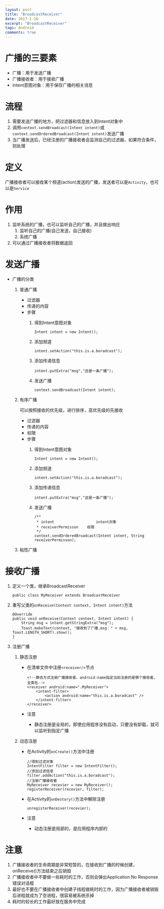 ```yaml
---
layout: post
title: "BroadcastReceiver"
date: 2017-1-16
excerpt: "BroadcastReceiver"
tags: Android
comments: true
---
```


# 广播的三要素
- 广播：用于发送广播
- 广播接收者：用于接收广播
- Intent意图对象：用于保存广播的相关消息

# 流程
1. 需要发送广播的地方，把过滤器和信息放入到Intent对象中
2. 调用``context.sendBroadcast(Intent intent)``或``context.sendOrderedBroadcast(Intent intent)``发送广播
3. 当广播发送后，已经注册的广播接收者会监测自己的过滤器，如果符合条件，则处理

# 定义
广播接收者可以接收某个频道(action)发送的广播，发送者可以是``Activity``，也可以是``Service``

# 作用
1. 监听系统的广播，也可以监听自己的广播，并且做出响应
	1. 监听自己的广播(自己发送，自己接收)
	2. 系统广播
2. 可以通过广播接收者将数据返回

# 发送广播
- 广播的分类
	1. 普通广播
		- 过滤器
		- 传递的内容
		- 步骤
			1. 得到Intent意图对象

				```
				Intent intent = new Intent();
				```
				
			2. 添加频道
			
				```
				intent.setAction("this.is.a.boradcast");
				```
				
			3. 添加传递信息
			 
				```
				intent.putExtra("msg","这是一条广播");
				```
				
			4. 发送广播
				
				```
				context.sendBroadcast(Intent intent);
				```
		
	2. 有序广播
		
		可以按照接收的优先级，进行排序，高优先级的先接收
		
		- 过滤器
		- 传递的内容
		- 权限
		- 步骤
			1. 得到Intent意图对象

				```
				Intent intent = new Intent();
				```
				
			2. 添加频道
			
				```
				intent.setAction("this.is.a.boradcast");
				```
				
			3. 添加传递信息
			 
				```
				intent.putExtra("msg","这是一条广播");
				```
				
			4. 发送广播
				
				```
				/**
				 * intent					intent对象
				 * receiverPermisson	权限
				 */
				context.sendOrderedBroadcast(Intent intent, String receiverPermisson);
				```

	3. 粘性广播

# 接收广播
1. 定义一个类，继承BroadcastReceiver
	
	```
	public class MyReceiver extends BroadcastReceiver
	```
	
2. 重写父类的``onReceive(Context context, Intent intent)``方法
	
	```
	@Override
	public void onReceive(Context context, Intent intent) {
	    String msg = intent.getStringExtra("msg");
	    Toast.makeText(context, "接收到了广播,msg：" + msg, Toast.LENGTH_SHORT).show();
	}
	```
	
3. 注册广播
	1. 静态注册
		
		- 在清单文件中注册``<receiver/>``节点
		
			```
			<!--静态方式注册广播接收者，android:name指定当前注册的是哪个接收者，全类名-->
	        <receiver android:name=".MyReceiver">
	            <intent-filter>
	                <action android:name="this.is.a.boradcast" />
	            </intent-filter>
	        </receiver>
			```
			
		- 注意
			- 静态注册是全局的，即使应用程序没有启动，只要没有卸载，就可以监听到指定广播
		
	2. 动态注册
		- 在Activity的``onCreate()``方法中注册
		
			```
			//得到过滤对象
			IntentFilter filter = new IntentFilter();
			//添加过滤信息
			filter.addAction("this.is.a.boradcast");
			//注册广播接收者
			MyReceiver recevier = new MyReceiver();
			registerReceiver(recevier, filter);
			```
			
		- 在Activity的``onDestory()``方法中解除注册
			
			```
			unregisterReceiver(recevier);
			```
			
		- 注意
			- 动态注册是局部的，是应用程序内部的

# 注意
1. 广播接收者的生命周期是非常短暂的，在接收到广播的时候创建，onReceive()方法结束之后销毁
2. 广播接收者中不要做一些耗时的工作，否则会弹出Application No Response错误对话框
3. 最好也不要在广播接收者中创建子线程做耗时的工作，因为广播接收者被销毁后进程就成为了空进程，很容易被系统杀掉
4. 耗时的较长的工作最好放在服务中完成